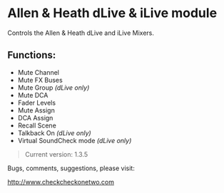 # Allen & Heath dLive & iLive module

Controls the Allen & Heath dLive and iLive Mixers.

## Functions:

- Mute Channel
- Mute FX Buses
- Mute Group _(dLive only)_
- Mute DCA
- Fader Levels
- Mute Assign
- DCA Assign
- Recall Scene
- Talkback On _(dLive only)_
- Virtual SoundCheck mode _(dLive only)_

> Current version: 1.3.5

Bugs, comments, suggestions, please visit:

http://www.checkcheckonetwo.com
